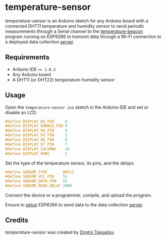 temperature-sensor
==================

_temperature-sensor_ is an Arduino sketch for any Arduino board with a connected
DHT11 temperature and humidity sensor to send periodic measurements through a
Serial channel to the [temperature-beacon](https://github.com/toksaitov/temperature-beacon)
program running on ESP8266 to transmit data through a Wi-Fi connection to a
deployed data collection [server](https://github.com/toksaitov/temperature-back).

## Requirements

* Arduino IDE `>= 1.8.2`
* Any Arduino board
* A DHT11 (or DHT22) temperature-humidity sensor

## Usage

Open the `temperature-sensor.ino` sketch in the Arduino IDE and set or disable
an LCD.

```C
#define DISPLAY_RS_PIN     8
#define DISPLAY_ENABLE_PIN 9
#define DISPLAY_D4_PIN     4
#define DISPLAY_D5_PIN     5
#define DISPLAY_D6_PIN     6
#define DISPLAY_D7_PIN     7
#define DISPLAY_COLUMNS    16
#define DISPLAY_ROWS       2
```

Set the type of the temperature sensor, its pins, and the delays.

```C
#define SENSOR_TYPE       DHT11
#define SENSOR_VCC_PIN    51
#define SENSOR_DATA_PIN   53
#define SENSOR_READ_DELAY 2000
```

Connect the device or a programmer, compile, and upload the program.

Ensure to [setup](https://github.com/toksaitov/temperature-beacon) ESP8266 to
send data to the data collection [server](https://github.com/toksaitov/temperature-back).

## Credits

*temperature-sensor* was created by [Dmitrii Toksaitov](https://github.com/toksaitov).

